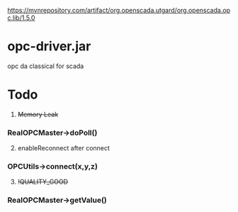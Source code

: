 https://mvnrepository.com/artifact/org.openscada.utgard/org.openscada.opc.lib/1.5.0

# opc-driver.jar
opc da classical for scada

# Todo
1. ~~Memory Leak~~
### RealOPCMaster->doPoll() 

2. enableReconnect after connect
### OPCUtils->connect(x,y,z)

3. ~~!QUALITY_GOOD~~
### RealOPCMaster->getValue()

